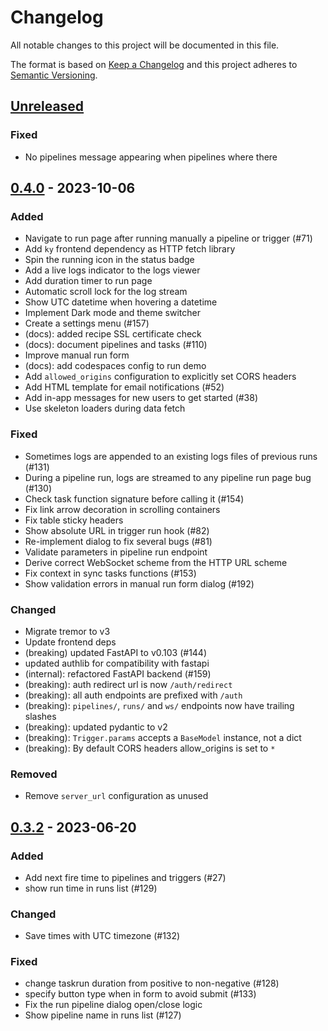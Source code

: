 # Changelog
All notable changes to this project will be documented in this file.

The format is based on [Keep a Changelog](http://keepachangelog.com/)
and this project adheres to [Semantic Versioning](http://semver.org/).

## [Unreleased]

### Fixed
- No pipelines message appearing when pipelines where there

## [0.4.0] - 2023-10-06
### Added
- Navigate to run page after running manually a pipeline or trigger (#71)
- Add `ky` frontend dependency as HTTP fetch library
- Spin the running icon in the status badge
- Add a live logs indicator to the logs viewer
- Add duration timer to run page
- Automatic scroll lock for the log stream
- Show UTC datetime when hovering a datetime
- Implement Dark mode and theme switcher
- Create a settings menu (#157)
- (docs): added recipe SSL certificate check
- (docs): document pipelines and tasks (#110)
- Improve manual run form
- (docs): add codespaces config to run demo
- Add `allowed_origins` configuration to explicitly set CORS headers
- Add HTML template for email notifications (#52)
- Add in-app messages for new users to get started (#38)
- Use skeleton loaders during data fetch

### Fixed
- Sometimes logs are appended to an existing logs files of previous runs (#131)
- During a pipeline run, logs are streamed to any pipeline run page bug (#130)
- Check task function signature before calling it (#154)
- Fix link arrow decoration in scrolling containers
- Fix table sticky headers
- Show absolute URL in trigger run hook (#82)
- Re-implement dialog to fix several bugs (#81)
- Validate parameters in pipeline run endpoint
- Derive correct WebSocket scheme from the HTTP URL scheme
- Fix context in sync tasks functions (#153)
- Show validation errors in manual run form dialog (#192)

### Changed
- Migrate tremor to v3
- Update frontend deps
- (breaking) updated FastAPI to v0.103 (#144)
- updated authlib for compatibility with fastapi
- (internal): refactored FastAPI backend (#159)
- (breaking): auth redirect url is now `/auth/redirect`
- (breaking): all auth endpoints are prefixed with `/auth`
- (breaking): `pipelines/`, `runs/` and `ws/` endpoints now have trailing slashes
- (breaking): updated pydantic to v2
- (breaking): `Trigger.params` accepts a `BaseModel` instance, not a dict
- (breaking): By default CORS headers allow_origins is set to `*`

### Removed
- Remove `server_url` configuration as unused

## [0.3.2] - 2023-06-20
### Added
- Add next fire time to pipelines and triggers (#27)
- show run time in runs list (#129)

### Changed
- Save times with UTC timezone (#132)

### Fixed
- change taskrun duration from positive to non-negative (#128)
- specify button type when in form to avoid submit (#133)
- Fix the run pipeline dialog open/close logic
- Show pipeline name in runs list (#127)

[Unreleased]: https://github.com/lucafaggianelli/mario-pype/compare/v0.4.0...HEAD
[0.4.0]: https://github.com/lucafaggianelli/mario-pype/compare/v0.3.2...v0.4.0
[0.3.2]: https://github.com/lucafaggianelli/plombery.git/releases/tag/v0.3.2
